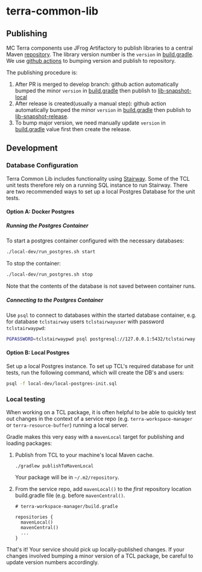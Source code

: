 # terra-common-lib
## Publishing 
MC Terra components use JFrog Artifactory to publish libraries to a central Maven [repository](https://broadinstitute.jfrog.io/ui/packages).
The library version number is the `version` in [build.gradle](build.gradle). We use [github actions](/.github/workflows) to bumping version and publish to repository.

The publishing procedure is:
1. After PR is merged to develop branch: github action automatically bumped the minor `version` in [build.gradle](build.gradle) then publish to [lib-snapshot-local](https://broadinstitute.jfrog.io/ui/repos/tree/General/libs-snapshot-local)
2. After release is created(usually a manual step): github action automatically bumped the minor `version` in [build.gradle](build.gradle) then publish to [lib-snapshot-release](https://broadinstitute.jfrog.io/ui/repos/tree/General/libs-release-local).
3. To bump major version, we need manually update `version` in [build.gradle](build.gradle) value first then create the release.
 
## Development 

### Database Configuration
Terra Common Lib includes functionality using [Stairway](https://github.com/DataBiosphere/stairway).
Some of the TCL unit tests therefore rely on a running SQL instance to run Stairway. There are two
recommended ways to set up a local Postgres Database for the unit tests.

#### Option A: Docker Postgres
##### Running the Postgres Container
To start a postgres container configured with the necessary databases:
```sh
./local-dev/run_postgres.sh start
```
To stop the container:
```sh
./local-dev/run_postgres.sh stop
```
Note that the contents of the database is not saved between container runs.

##### Connecting to the Postgres Container
Use `psql` to connect to databases within the started database container, e.g. for database `tclstairway` users `tclstairwayuser` with password `tclstairwaypwd`:
```sh
PGPASSWORD=tclstairwaypwd psql postgresql://127.0.0.1:5432/tclstairway -U tclstairwayuser
```

#### Option B: Local Postgres 
Set up a local Postgres instance. To set up TCL's required database for unit tests, run the following command, which will create the DB's and users:

```sh
psql -f local-dev/local-postgres-init.sql
```

### Local testing
When working on a TCL package, it is often helpful to be able to quickly test out changes
in the context of a service repo (e.g. `terra-workspace-manager` or `terra-resource-buffer`)
running a local server.

Gradle makes this very easy with a `mavenLocal` target for publishing and loading packages:

1. Publish from TCL to your machine's local Maven cache.
   
   ```
   ./gradlew publishToMavenLocal
   ```
    
   Your package will be in `~/.m2/repository`.
2. From the service repo, add `mavenLocal()` to the _first_ repository location
build.gradle file (e.g. before `mavenCentral()`.

   ```
   # terra-workspace-manager/build.gradle
   
   repositories {
     mavenLocal()
     mavenCentral()
     ...
   }
   ```

That's it! Your service should pick up locally-published changes. If your changes involved bumping 
a minor version of a TCL package, be careful to update version numbers accordingly.
